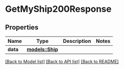 # GetMyShip200Response

## Properties

Name | Type | Description | Notes
------------ | ------------- | ------------- | -------------
**data** | [**models::Ship**](Ship.md) |  | 

[[Back to Model list]](../README.md#documentation-for-models) [[Back to API list]](../README.md#documentation-for-api-endpoints) [[Back to README]](../README.md)


